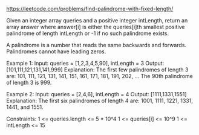 
https://leetcode.com/problems/find-palindrome-with-fixed-length/  

Given an integer array queries and a positive integer intLength, return an array answer where answer[i] is either the queries[i]th smallest positive palindrome of length intLength or -1 if no such palindrome exists.

A palindrome is a number that reads the same backwards and forwards. Palindromes cannot have leading zeros.

Example 1:
Input: queries = [1,2,3,4,5,90], intLength = 3
Output: [101,111,121,131,141,999]
Explanation:
The first few palindromes of length 3 are:
101, 111, 121, 131, 141, 151, 161, 171, 181, 191, 202, ...
The 90th palindrome of length 3 is 999.

Example 2:
Input: queries = [2,4,6], intLength = 4
Output: [1111,1331,1551]
Explanation:
The first six palindromes of length 4 are:
1001, 1111, 1221, 1331, 1441, and 1551.

Constraints:
1 <= queries.length <= 5 * 10^4
1 <= queries[i] <= 10^9
1 <= intLength <= 15
